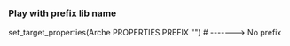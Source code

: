 
### Play with prefix lib name
set_target_properties(Arche PROPERTIES PREFIX "")     # -------> No prefix

